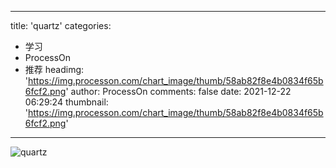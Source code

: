 
---
title: 'quartz'
categories: 
 - 学习
 - ProcessOn
 - 推荐
headimg: 'https://img.processon.com/chart_image/thumb/58ab82f8e4b0834f65b6fcf2.png'
author: ProcessOn
comments: false
date: 2021-12-22 06:29:24
thumbnail: 'https://img.processon.com/chart_image/thumb/58ab82f8e4b0834f65b6fcf2.png'
---

<div>   
<img class="thumb" alt="quartz" src="https://img.processon.com/chart_image/thumb/58ab82f8e4b0834f65b6fcf2.png" referrerpolicy="no-referrer">
<p></p>  
</div>
            